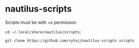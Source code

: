 # nautilus-scripts


Scripts must be with +x permission.

`cd ~/.local/share/nautilus/scripts`;

`git clone https://github.com/rytoj/nautilus-scripts scripts`
